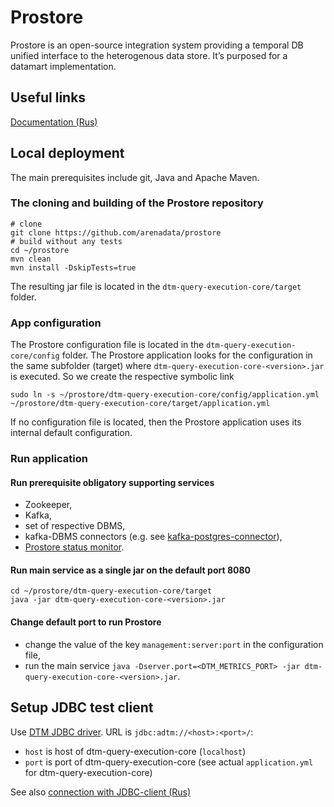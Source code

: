 # Prostore
Prostore is an open-source integration system providing a temporal DB unified interface to the heterogenous data store. It’s purposed for a datamart implementation.

## Useful links
[Documentation (Rus)](https://arenadata.github.io/docs_prostore/)

## Local deployment
The main prerequisites include git, Java and Apache Maven.

### The cloning and building of the Prostore repository
```shell script
# clone
git clone https://github.com/arenadata/prostore
# build without any tests
cd ~/prostore
mvn clean
mvn install -DskipTests=true
```
The resulting jar file is located in the `dtm-query-execution-core/target` folder.

### App configuration
The Prostore configuration file is located in the `dtm-query-execution-core/config` folder.
The Prostore application looks for the configuration in the same subfolder (target) where `dtm-query-execution-core-<version>.jar` is executed.
So we create the respective symbolic link
```shell script
sudo ln -s ~/prostore/dtm-query-execution-core/config/application.yml ~/prostore/dtm-query-execution-core/target/application.yml
```
If no configuration file is located, then the Prostore application uses its internal default configuration.

### Run application

#### Run prerequisite obligatory supporting services
-    Zookeeper,
-    Kafka,
-    set of respective DBMS,
-    kafka-DBMS connectors (e.g. see [kafka-postgres-connector](https://github.com/arenadata/kafka-postgres-connector)),
-    [Prostore status monitor](https://github.com/arenadata/prostore/tree/master/dtm-status-monitor).

#### Run main service as a single jar on the default port 8080
```shell script
cd ~/prostore/dtm-query-execution-core/target
java -jar dtm-query-execution-core-<version>.jar
```

#### Change default port to run Prostore
-    change the value of the key `management:server:port` in the configuration file,
-    run the main service `java -Dserver.port=<DTM_METRICS_PORT> -jar dtm-query-execution-core-<version>.jar`.

## Setup JDBC test client

Use [DTM JDBC driver](dtm-jdbc-driver/README.md).
URL is `jdbc:adtm://<host>:<port>/`:
- `host` is host of dtm-query-execution-core (`localhost`)
- `port` is port of dtm-query-execution-core (see actual `application.yml` for dtm-query-execution-core)

See also [connection with JDBC-client (Rus)](https://arenadata.github.io/docs_prostore/working_with_system/connection/connection_via_sql_client/connection_via_sql_client.html)
